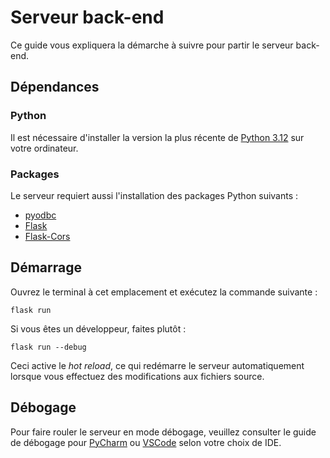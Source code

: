 # Serveur back-end

Ce guide vous expliquera la démarche à suivre pour partir le serveur back-end.

## Dépendances

### Python

Il est nécessaire d'installer la version la plus récente de [Python 3.12](https://www.python.org/downloads/) sur votre ordinateur.

### Packages

Le serveur requiert aussi l'installation des packages Python suivants :

- [pyodbc](https://pypi.org/project/pyodbc/)
- [Flask](https://pypi.org/project/Flask/)
- [Flask-Cors](https://pypi.org/project/Flask-Cors/)

## Démarrage

Ouvrez le terminal à cet emplacement et exécutez la commande suivante :

```
flask run
```

Si vous êtes un développeur, faites plutôt :
```
flask run --debug
```

Ceci active le *hot reload*, ce qui redémarre le serveur automatiquement lorsque vous effectuez des modifications aux fichiers source.

## Débogage

Pour faire rouler le serveur en mode débogage, veuillez consulter le guide de débogage pour
[PyCharm](https://www.jetbrains.com/help/pycharm/run-debug-configuration-flask-server.html)
ou
[VSCode](https://code.visualstudio.com/docs/python/tutorial-flask)
selon votre choix de IDE.
